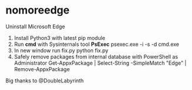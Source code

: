 # nomoreedge
Uninstall Microsoft Edge

1. Install Python3 with latest pip module
2. Run **cmd** with Sysinternals tool **PsExec**
	psexec.exe -i -s -d cmd.exe
3. In new window run fix.py
	python fix.py
4. Safely remove packages from internal database with PowerShell as Administrator
	Get-AppxPackage | Select-String -SimpleMatch "Edge" | Remove-AppxPackage


Big thanks to @DoubleLabyrinth
